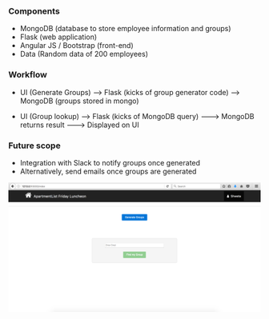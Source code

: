 ### Components
- MongoDB (database to store employee information and groups)
- Flask (web application)
- Angular JS / Bootstrap (front-end)
- Data (Random data of 200 employees)


### Workflow
- UI (Generate Groups) --> Flask (kicks of group generator code) --> MongoDB (groups stored in mongo)

- UI (Group lookup) --> Flask (kicks of MongoDB query) ---> MongoDB returns result ---> Displayed on UI


### Future scope
- Integration with Slack to notify groups once generated
- Alternatively, send emails once groups are generated


![alt text](https://github.com/joshishwetha/apartmentlist/blob/master/apartment_list_ui.png)
